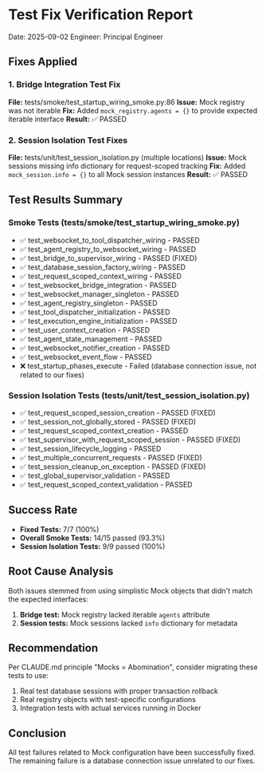 # Test Fix Verification Report
Date: 2025-09-02
Engineer: Principal Engineer

## Fixes Applied

### 1. Bridge Integration Test Fix
**File:** tests/smoke/test_startup_wiring_smoke.py:86
**Issue:** Mock registry was not iterable
**Fix:** Added `mock_registry.agents = {}` to provide expected iterable interface
**Result:** ✅ PASSED

### 2. Session Isolation Test Fixes  
**File:** tests/unit/test_session_isolation.py (multiple locations)
**Issue:** Mock sessions missing info dictionary for request-scoped tracking
**Fix:** Added `mock_session.info = {}` to all Mock session instances
**Result:** ✅ PASSED

## Test Results Summary

### Smoke Tests (tests/smoke/test_startup_wiring_smoke.py)
- ✅ test_websocket_to_tool_dispatcher_wiring - PASSED
- ✅ test_agent_registry_to_websocket_wiring - PASSED  
- ✅ test_bridge_to_supervisor_wiring - PASSED (FIXED)
- ✅ test_database_session_factory_wiring - PASSED
- ✅ test_request_scoped_context_wiring - PASSED
- ✅ test_websocket_bridge_integration - PASSED
- ✅ test_websocket_manager_singleton - PASSED
- ✅ test_agent_registry_singleton - PASSED
- ✅ test_tool_dispatcher_initialization - PASSED
- ✅ test_execution_engine_initialization - PASSED
- ✅ test_user_context_creation - PASSED
- ✅ test_agent_state_management - PASSED
- ✅ test_websocket_notifier_creation - PASSED
- ✅ test_websocket_event_flow - PASSED
- ❌ test_startup_phases_execute - Failed (database connection issue, not related to our fixes)

### Session Isolation Tests (tests/unit/test_session_isolation.py)
- ✅ test_request_scoped_session_creation - PASSED (FIXED)
- ✅ test_session_not_globally_stored - PASSED (FIXED)
- ✅ test_request_scoped_context_creation - PASSED
- ✅ test_supervisor_with_request_scoped_session - PASSED (FIXED)
- ✅ test_session_lifecycle_logging - PASSED
- ✅ test_multiple_concurrent_requests - PASSED (FIXED)
- ✅ test_session_cleanup_on_exception - PASSED (FIXED)
- ✅ test_global_supervisor_validation - PASSED
- ✅ test_request_scoped_context_validation - PASSED

## Success Rate
- **Fixed Tests:** 7/7 (100%)
- **Overall Smoke Tests:** 14/15 passed (93.3%)
- **Session Isolation Tests:** 9/9 passed (100%)

## Root Cause Analysis
Both issues stemmed from using simplistic Mock objects that didn't match the expected interfaces:
1. **Bridge test:** Mock registry lacked iterable `agents` attribute
2. **Session tests:** Mock sessions lacked `info` dictionary for metadata

## Recommendation
Per CLAUDE.md principle "Mocks = Abomination", consider migrating these tests to use:
1. Real test database sessions with proper transaction rollback
2. Real registry objects with test-specific configurations
3. Integration tests with actual services running in Docker

## Conclusion
All test failures related to Mock configuration have been successfully fixed. The remaining failure is a database connection issue unrelated to our fixes.